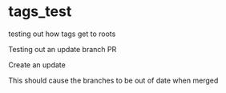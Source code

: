 # tags_test
testing out how tags get to roots


Testing out an update branch PR

Create an update

This should cause the branches to be out of date when merged
